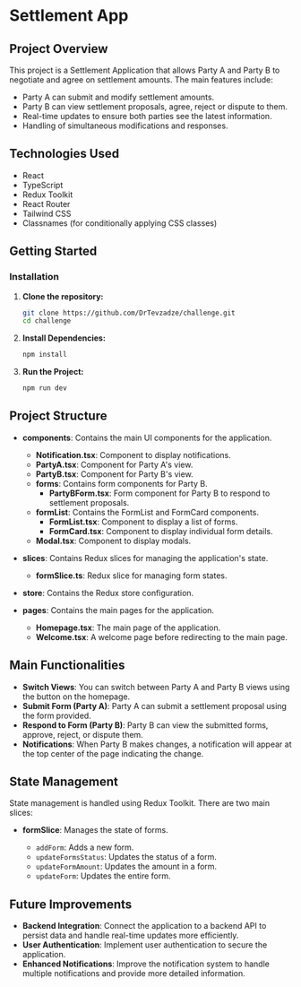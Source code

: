 # Settlement App

## Project Overview

This project is a Settlement Application that allows Party A and Party B to negotiate and agree on settlement amounts. The main features include:

- Party A can submit and modify settlement amounts.
- Party B can view settlement proposals, agree, reject or dispute to them.
- Real-time updates to ensure both parties see the latest information.
- Handling of simultaneous modifications and responses.

## Technologies Used

- React
- TypeScript
- Redux Toolkit
- React Router
- Tailwind CSS
- Classnames (for conditionally applying CSS classes)

## Getting Started

### Installation

1. **Clone the repository:**

   ```bash
   git clone https://github.com/DrTevzadze/challenge.git
   cd challenge

   ```

2. **Install Dependencies:**

   ```bash
   npm install

   ```

3. **Run the Project:**
   ```bash
   npm run dev
   ```

## Project Structure

- **components**: Contains the main UI components for the application.

  - **Notification.tsx**: Component to display notifications.
  - **PartyA.tsx**: Component for Party A's view.
  - **PartyB.tsx**: Component for Party B's view.
  - **forms**: Contains form components for Party B.
    - **PartyBForm.tsx**: Form component for Party B to respond to settlement proposals.
  - **formList**: Contains the FormList and FormCard components.
    - **FormList.tsx**: Component to display a list of forms.
    - **FormCard.tsx**: Component to display individual form details.
  - **Modal.tsx**: Component to display modals.

- **slices**: Contains Redux slices for managing the application's state.

  - **formSlice.ts**: Redux slice for managing form states.

- **store**: Contains the Redux store configuration.

- **pages**: Contains the main pages for the application.
  - **Homepage.tsx**: The main page of the application.
  - **Welcome.tsx**: A welcome page before redirecting to the main page.

## Main Functionalities

- **Switch Views**: You can switch between Party A and Party B views using the button on the homepage.
- **Submit Form (Party A)**: Party A can submit a settlement proposal using the form provided.
- **Respond to Form (Party B)**: Party B can view the submitted forms, approve, reject, or dispute them.
- **Notifications**: When Party B makes changes, a notification will appear at the top center of the page indicating the change.

## State Management

State management is handled using Redux Toolkit. There are two main slices:

- **formSlice**: Manages the state of forms.

  - `addForm`: Adds a new form.
  - `updateFormsStatus`: Updates the status of a form.
  - `updateFormAmount`: Updates the amount in a form.
  - `updateForm`: Updates the entire form.

## Future Improvements

- **Backend Integration**: Connect the application to a backend API to persist data and handle real-time updates more efficiently.
- **User Authentication**: Implement user authentication to secure the application.
- **Enhanced Notifications**: Improve the notification system to handle multiple notifications and provide more detailed information.
